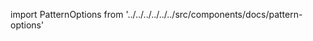 
import PatternOptions from '../../../../../../src/components/docs/pattern-options'

<PatternOptions pattern='bruce' />

